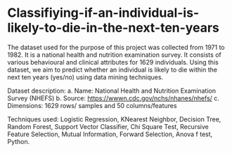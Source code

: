 # Classifiying-if-an-individual-is-likely-to-die-in-the-next-ten-years

The dataset used for the purpose of this project was collected from 1971 to 1982. It is a national health and nutrition examination survey. It consists of various behavioural and clinical attributes for 1629 individuals. Using this dataset, we aim to predict whether an individual is likely to die within the next ten years (yes/no) using data mining techniques.

Dataset description:
a. Name: National Health and Nutrition Examination Survey (NHEFS) 
b. Source: https://wwwn.cdc.gov/nchs/nhanes/nhefs/ 
c. Dimensions: 1629 rows/ samples and 50 columns/features

Techniques used: Logistic Regression, KNearest Neighbor, Decision Tree, Random Forest, Support Vector Classifier, Chi Square Test, Recursive Feature Selection, Mutual Information, Forward Selection, Anova f test, Python.
